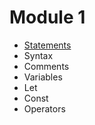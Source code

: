 # Module 1
- [Statements](https://www.w3schools.com/js/js_statements.asp)
- Syntax
- Comments
- Variables
- Let
- Const
- Operators
